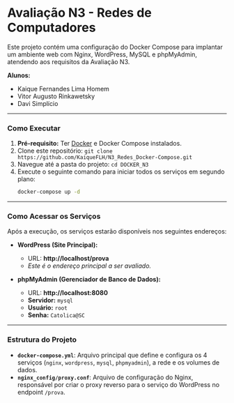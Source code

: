 # Avaliação N3 - Redes de Computadores

Este projeto contém uma configuração do Docker Compose para implantar um ambiente web com Nginx, WordPress, MySQL e phpMyAdmin, atendendo aos requisitos da Avaliação N3.

**Alunos:**
* Kaique Fernandes Lima Homem
* Vitor Augusto Rinkawetsky
* Davi Simplício

---

### Como Executar

1.  **Pré-requisito:** Ter [Docker](https://www.docker.com/products/docker-desktop/) e Docker Compose instalados.
2.  Clone este repositório: `git clone https://github.com/KaiqueFLH/N3_Redes_Docker-Compose.git`
3.  Navegue até a pasta do projeto: `cd DOCKER_N3`
4.  Execute o seguinte comando para iniciar todos os serviços em segundo plano:
    ```bash
    docker-compose up -d
    ```

---

### Como Acessar os Serviços

Após a execução, os serviços estarão disponíveis nos seguintes endereços:

* **WordPress (Site Principal):**
    * URL: **http://localhost/prova**
    * *Este é o endereço principal a ser avaliado.*

* **phpMyAdmin (Gerenciador de Banco de Dados):**
    * URL: **http://localhost:8080**
    * **Servidor:** `mysql`
    * **Usuário:** `root`
    * **Senha:** `Catolica@SC`

---

### Estrutura do Projeto

* **`docker-compose.yml`**: Arquivo principal que define e configura os 4 serviços (`nginx`, `wordpress`, `mysql`, `phpmyadmin`), a rede e os volumes de dados.
* **`nginx_config/proxy.conf`**: Arquivo de configuração do Nginx, responsável por criar o proxy reverso para o serviço do WordPress no endpoint `/prova`.